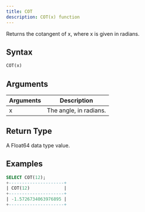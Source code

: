 ```yaml
---
title: COT
description: COT(x) function
---
```


Returns the cotangent of x, where x is given in radians.

## Syntax

```sql
COT(x)
```

## Arguments

| Arguments   | Description |
| ----------- | ----------- |
| x | The angle, in radians. |

## Return Type

A Float64 data type value.


## Examples

```sql
SELECT COT(12);
+---------------------+
| COT(12)             |
+---------------------+
| -1.5726734063976895 |
+---------------------+
```
